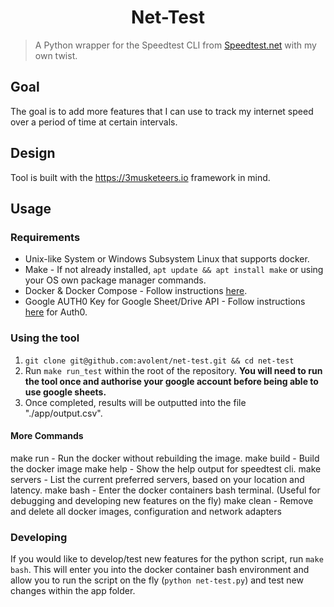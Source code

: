 <h1 align="center">Net-Test</h1>

> A Python wrapper for the Speedtest CLI from [Speedtest.net](https://www.speedtest.net/apps/cli) with my own twist.

## Goal

The goal is to add more features that I can use to track my internet speed over a period of time at certain intervals.

## Design

Tool is built with the https://3musketeers.io framework in mind.

## Usage

### Requirements
- Unix-like System or Windows Subsystem Linux that supports docker.
- Make -  If not already installed, `apt update && apt install make` or using your OS own package manager commands.
- Docker & Docker Compose - Follow instructions [here](https://docs.docker.com/engine/install/).
- Google AUTH0 Key for Google Sheet/Drive API - Follow instructions [here](https://pygsheets.readthedocs.io/en/staging/authorization.html) for Auth0.

### Using the tool

1. `git clone git@github.com:avolent/net-test.git && cd net-test`
1. Run `make run_test` within the root of the repository. **You will need to run the tool once and authorise your google account before being able to use google sheets.**
1. Once completed, results will be outputted into the file "./app/output.csv".

#### More Commands

make run - Run the docker without rebuilding the image.
make build - Build the docker image
make help - Show the help output for speedtest cli.
make servers - List the current preferred servers, based on your location and latency.
make bash - Enter the docker containers bash terminal. (Useful for debugging and developing new features on the fly)
make clean - Remove and delete all docker images, configuration and network adapters

### Developing

If you would like to develop/test new features for the python script, run `make bash`.
This will enter you into the docker container bash environment and allow you to run the script on the fly (`python net-test.py`) and test new changes within the app folder.
